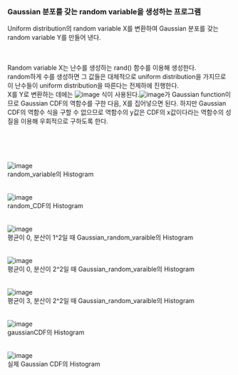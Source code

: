 <br>
<h3>Gaussian 분포를 갖는 random variable을 생성하는 프로그램</h4>

Uniform distribution의 random variable X를 변환하여 Gaussian 분포를 갖는 random variable Y를 만들어 낸다.

<br><br>
Random variable X는 난수를 생성하는 rand() 함수를 이용해 생성한다.<br>
random하게 수를 생성하면 그 값들은 대체적으로 uniform distribution을 가지므로 이 난수들이 uniform distribution을 따른다는 전제하에 진행한다. <br>
X를 Y로 변환하는 데에는 ![image](https://user-images.githubusercontent.com/37769713/94163371-ba3ea680-fec2-11ea-88ef-94b07bfc8af2.png) 식이 사용된다.![image](https://user-images.githubusercontent.com/37769713/94163929-641e3300-fec3-11ea-8cde-84dba4cb9e25.png)가 Gaussian function이므로 Gaussian CDF의 역함수를 구한 다음, X를 집어넣으면 된다. 하지만 Gaussian CDF의 역함수 식을 구할 수 없으므로 역함수의 y값은 CDF의 x값이다라는 역함수의 성질을 이용해 우회적으로 구하도록 한다.
<br><br><br><br><br>


![image](https://user-images.githubusercontent.com/37769713/94164055-887a0f80-fec3-11ea-9a98-0fb057bf6411.png)<br>
random_variable의 Histogram
<br><br><br>
![image](https://user-images.githubusercontent.com/37769713/94164198-b4959080-fec3-11ea-846d-14d5724003c0.png)<br>
random_CDF의 Histogram
<br><br><br>
![image](https://user-images.githubusercontent.com/37769713/94164260-c70fca00-fec3-11ea-9625-a3d06a9d0986.png)<br>
평균이 0, 분산이 1^2일 때 Gaussian_random_varaible의 Histogram
<br><br><br>
![image](https://user-images.githubusercontent.com/37769713/94164365-ed356a00-fec3-11ea-8b97-b6e58c561fbd.png)<br>
평균이 0, 분산이 2^2일 때 Gaussian_random_varaible의 Histogram
<br><br><br>
![image](https://user-images.githubusercontent.com/37769713/94164429-fe7e7680-fec3-11ea-8a03-8f6c29de4734.png)<br>
평균이 3, 분산이 2^2일 때 Gaussian_random_varaible의 Histogram
<br><br><br>
![image](https://user-images.githubusercontent.com/37769713/94164474-0b9b6580-fec4-11ea-84c3-237997f8f40a.png)<br>
gaussianCDF의 Histogram
<br><br><br>
![image](https://user-images.githubusercontent.com/37769713/94164594-32f23280-fec4-11ea-96f4-723c20a91445.png)<br>
실제 Gaussian CDF의 Histogram
<br><br><br>



